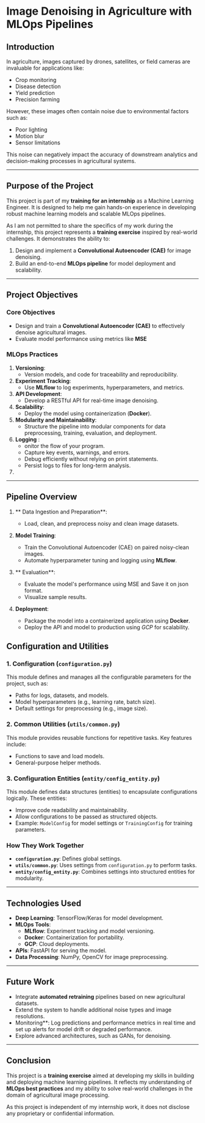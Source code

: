 # **Image Denoising in Agriculture with MLOps Pipelines**

## **Introduction**

In agriculture, images captured by drones, satellites, or field cameras are invaluable for applications like:
- Crop monitoring
- Disease detection
- Yield prediction
- Precision farming

However, these images often contain noise due to environmental factors such as:
- Poor lighting
- Motion blur
- Sensor limitations

This noise can negatively impact the accuracy of downstream analytics and decision-making processes in agricultural systems.

---

## **Purpose of the Project**

This project is part of my **training for an internship** as a Machine Learning Engineer. It is designed to help me gain hands-on experience in developing robust machine learning models and scalable MLOps pipelines. 

As I am not permitted to share the specifics of my work during the internship, this project represents a **training exercise** inspired by real-world challenges. It demonstrates the ability to:
1. Design and implement a **Convolutional Autoencoder (CAE)** for image denoising.
2. Build an end-to-end **MLOps pipeline** for model deployment and scalability.

---

## **Project Objectives**

### **Core Objectives**
- Design and train a **Convolutional Autoencoder (CAE)** to effectively denoise agricultural images.
- Evaluate model performance using metrics like **MSE** 

### **MLOps Practices**
1. **Versioning**: 
   - Version models, and code for traceability and reproducibility.
2. **Experiment Tracking**: 
   - Use **MLflow** to log experiments, hyperparameters, and metrics.
3. **API Development**: 
   - Develop a RESTful API for real-time image denoising.
4. **Scalability**: 
   - Deploy the model using containerization (**Docker**).
5. **Modularity and Maintainability**:
   - Structure the pipeline into modular components for data preprocessing, training, evaluation, and deployment.
6. **Logging** :
   - onitor the flow of your program.
   - Capture key events, warnings, and errors.
   - Debug efficiently without relying on print statements.
   - Persist logs to files for long-term analysis.
7. 
---

## **Pipeline Overview**

1. ** Data Ingestion and  Preparation**:
   - Load, clean, and preprocess noisy and clean image datasets.

2. **Model Training**:
   - Train the Convolutional Autoencoder (CAE) on paired noisy-clean images.
   - Automate hyperparameter tuning and logging using **MLflow**.

3. ** Evaluation**:
   - Evaluate the model's performance using MSE and Save it on json format.
   - Visualize sample results.

4. **Deployment**:
   - Package the model into a containerized application using **Docker**.
   - Deploy the API and model to production using *GCP* for scalability.


## **Configuration and Utilities**

### **1. Configuration (`configuration.py`)**
This module defines and manages all the configurable parameters for the project, such as:
- Paths for logs, datasets, and models.
- Model hyperparameters (e.g., learning rate, batch size).
- Default settings for preprocessing (e.g., image size).

### **2. Common Utilities (`utils/common.py`)**
This module provides reusable functions for repetitive tasks. Key features include:
- Functions to save and load models.
- General-purpose helper methods.

### **3. Configuration Entities (`entity/config_entity.py`)**
This module defines data structures (entities) to encapsulate configurations logically. These entities:
- Improve code readability and maintainability.
- Allow configurations to be passed as structured objects.
- Example: `ModelConfig` for model settings or `TrainingConfig` for training parameters.

### **How They Work Together**
- **`configuration.py`**: Defines global settings.
- **`utils/common.py`**: Uses settings from `configuration.py` to perform tasks.
- **`entity/config_entity.py`**: Combines settings into structured entities for modularity.


---

## **Technologies Used**
- **Deep Learning**: TensorFlow/Keras for model development.
- **MLOps Tools**:
  - **MLflow**: Experiment tracking and model versioning.
  - **Docker**: Containerization for portability.
  - **GCP**: Cloud deployments.
- **APIs**: FastAPI for serving the model.
- **Data Processing**: NumPy, OpenCV for image preprocessing.

---

## **Future Work**
- Integrate **automated retraining** pipelines based on new agricultural datasets.
- Extend the system to handle additional noise types and image resolutions.
- Monitoring**: Log predictions and performance metrics in real time and set up alerts for model drift or degraded performance.
- Explore advanced architectures, such as GANs, for denoising.

---

## **Conclusion**

This project is a **training exercise** aimed at developing my skills in building and deploying machine learning pipelines. It reflects my understanding of **MLOps best practices** and my ability to solve real-world challenges in the domain of agricultural image processing.

As this project is independent of my internship work, it does not disclose any proprietary or confidential information.

